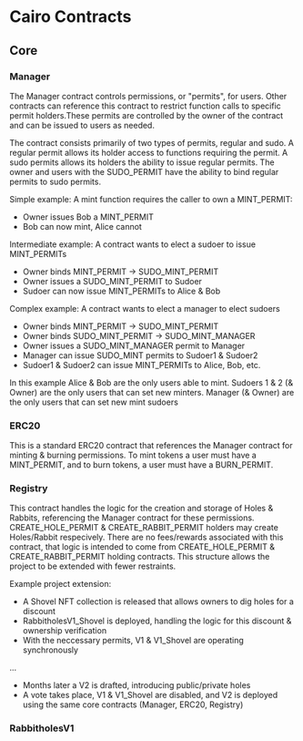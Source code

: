 # Cairo Contracts

## Core

### Manager

The Manager contract controls permissions, or "permits", for users. Other contracts can reference this contract to restrict function calls to specific permit holders.These permits are controlled by the owner of the contract and can be issued to users as needed.

The contract consists primarily of two types of permits, regular and sudo. A regular permit allows its holder access to functions requiring the permit. A sudo permits allows its holders the ability to issue regular permits. The owner and users with the SUDO_PERMIT have the ability to bind regular permits to sudo permits.

Simple example: A mint function requires the caller to own a MINT_PERMIT:

- Owner issues Bob a MINT_PERMIT
- Bob can now mint, Alice cannot

Intermediate example: A contract wants to elect a sudoer to issue MINT_PERMITs

- Owner binds MINT_PERMIT -> SUDO_MINT_PERMIT
- Owner issues a SUDO_MINT_PERMIT to Sudoer
- Sudoer can now issue MINT_PERMITs to Alice & Bob

Complex example: A contract wants to elect a manager to elect sudoers

- Owner binds MINT_PERMIT -> SUDO_MINT_PERMIT
- Owner binds SUDO_MINT_PERMIT -> SUDO_MINT_MANAGER
- Owner issues a SUDO_MINT_MANAGER permit to Manager
- Manager can issue SUDO_MINT permits to Sudoer1 & Sudoer2
- Sudoer1 & Sudoer2 can issue MINT_PERMITs to Alice, Bob, etc.

In this example Alice & Bob are the only users able to mint. Sudoers 1 & 2 (& Owner) are the only users that can set new minters. Manager (& Owner) are the only users that can set new mint sudoers

### ERC20

This is a standard ERC20 contract that references the Manager contract for minting & burning permissions. To mint tokens a user must have a MINT_PERMIT, and to burn tokens, a user must have a BURN_PERMIT.

### Registry

This contract handles the logic for the creation and storage of Holes & Rabbits, referencing the Manager contract for these permissions. CREATE_HOLE_PERMIT & CREATE_RABBIT_PERMIT holders may create Holes/Rabbit respecively. There are no fees/rewards associated with this contract, that logic is intended to come from CREATE_HOLE_PERMIT & CREATE_RABBIT_PERMIT holding contracts. This structure allows the project to be extended with fewer restraints.

Example project extension:

- A Shovel NFT collection is released that allows owners to dig holes for a discount
- RabbitholesV1_Shovel is deployed, handling the logic for this discount & ownership verification
- With the neccessary permits, V1 & V1_Shovel are operating synchronously

...

- Months later a V2 is drafted, introducing public/private holes
- A vote takes place, V1 & V1_Shovel are disabled, and V2 is deployed using the same core contracts (Manager, ERC20, Registry)

### RabbitholesV1
